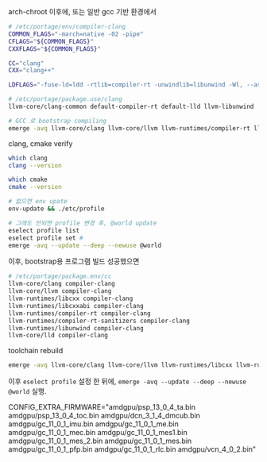 arch-chroot 이후에, 또는 일반 gcc 기반 환경에서

```bash
# /etc/portage/env/compiler-clang
COMMON_FLAGS="-march=native -02 -pipe"
CFLAGS="${COMMON_FLAGS}"
CXXFLAGS="${COMMON_FLAGS}"

CC="clang"
CXX="clang++"

LDFLAGS="-fuse-ld=ldd -rtlib=compiler-rt -unwindlib=libunwind -Wl, --as-needed"
```

``` bash
# /etc/portage/package.use/clang
llvm-core/clang-common default-compiler-rt default-lld llvm-libunwind
```

``` bash
# GCC 로 bootstrap compiling
emerge -avq llvm-core/clang llvm-core/llvm llvm-runtimes/compiler-rt llvm-runtimes/libunwind llvm-core/lld
```

clang, cmake verify
``` bash
which clang
clang --version

which cmake
cmake --version

# 없으면 env upate
env-update && ./etc/profile

# 그래도 안되면 profile 변경 후, @world update
eselect profile list
eselect profile set #
emerge -avq --update --deep --newuse @world
```

이후, bootstrap용 프로그램 빌드 성공했으면

```bash
# /etc/portage/package.env/cc
llvm-core/clang compiler-clang
llvm-core/llvm compiler-clang
llvm-runtimes/libcxx compiler-clang
llvm-runtimes/libcxxabi compiler-clang
llvm-runtimes/compiler-rt compiler-clang
llvm-runtimes/compiler-rt-sanitizers compiler-clang
llvm-runtimes/libunwind compiler-clang
llvm-core/lld compiler-clang
```

toolchain rebuild
``` bash
emerge -avq llvm-core/clang llvm-core/llvm llvm-runtimes/libcxx llvm-runtimes/libcxxabi llvm-runtimes/compiler-rt llvm-runtimes/compiler-rt-sanitizers llvm-runtimes/libunwind llvm-core/lld
```

이후 `eselect profile` 설정 한 뒤에, `emerge -avq --update --deep --newuse @world` 실행.

CONFIG_EXTRA_FIRMWARE="amdgpu/psp_13_0_4_ta.bin amdgpu/psp_13_0_4_toc.bin amdgpu/dcn_3_1_4_dmcub.bin amdgpu/gc_11_0_1_imu.bin amdgpu/gc_11_0_1_me.bin amdgpu/gc_11_0_1_mec.bin amdgpu/gc_11_0_1_mes1.bin amdgpu/gc_11_0_1_mes_2.bin amdgpu/gc_11_0_1_mes.bin amdgpu/gc_11_0_1_pfp.bin amdgpu/gc_11_0_1_rlc.bin amdgpu/vcn_4_0_2.bin"